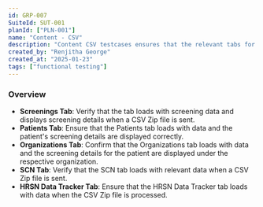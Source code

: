 ```yaml
---
id: GRP-007
SuiteId: SUT-001
planId: ["PLN-001"]
name: "Content - CSV"
description: "Content CSV testcases ensures that the relevant tabs for screenings, patients, organizations, and data tracking load accurately with data when a CSV Zip file is sent to the Flatfile Bundle endpoint."
created_by: "Renjitha George"
created_at: "2025-01-23"
tags: ["functional testing"]
---
```


### Overview

- **Screenings Tab**: Verify that the tab loads with screening data and displays
  screening details when a CSV Zip file is sent.
- **Patients Tab**: Ensure that the Patients tab loads with data and the
  patient's screening details are displayed correctly.
- **Organizations Tab**: Confirm that the Organizations tab loads with data and
  the screening details for the patient are displayed under the respective
  organization.
- **SCN Tab**: Verify that the SCN tab loads with relevant data when a CSV Zip
  file is sent.
- **HRSN Data Tracker Tab**: Ensure that the HRSN Data Tracker tab loads with
  data when the CSV Zip file is processed.

